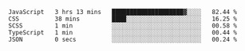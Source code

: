 <!--START_SECTION:waka-->

```text
JavaScript   3 hrs 13 mins   ████████████████████▓░░░░   82.44 %
CSS          38 mins         ████░░░░░░░░░░░░░░░░░░░░░   16.25 %
SCSS         1 min           ░░░░░░░░░░░░░░░░░░░░░░░░░   00.58 %
TypeScript   1 min           ░░░░░░░░░░░░░░░░░░░░░░░░░   00.44 %
JSON         0 secs          ░░░░░░░░░░░░░░░░░░░░░░░░░   00.24 %
```

<!--END_SECTION:waka-->


<!--
**Leorio21/Leorio21** is a ✨ _special_ ✨ repository because its `README.md` (this file) appears on your GitHub profile.

Here are some ideas to get you started:

- 🔭 I’m currently working on ...
- 🌱 I’m currently learning ...
- 👯 I’m looking to collaborate on ...
- 🤔 I’m looking for help with ...
- 💬 Ask me about ...
- 📫 How to reach me: ...
- 😄 Pronouns: ...
- ⚡ Fun fact: ...
-->
